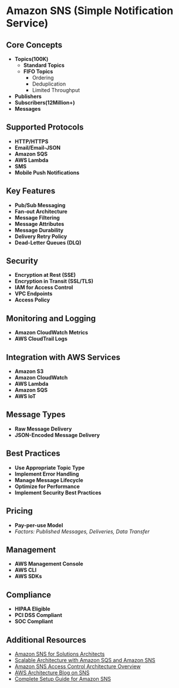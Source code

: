 # **Amazon SNS (Simple Notification Service)**

## **Core Concepts**
- **Topics(100K)**
  - **Standard Topics**
  - **FIFO Topics**
     - Ordering 
     - Deduplication
     - Limited Throughput
- **Publishers**
- **Subscribers(12Million+)**
- **Messages**

## **Supported Protocols**
- **HTTP/HTTPS**
- **Email/Email-JSON**
- **Amazon SQS**
- **AWS Lambda**
- **SMS**
- **Mobile Push Notifications**

## **Key Features**
- **Pub/Sub Messaging**
- **Fan-out Architecture**
- **Message Filtering**
- **Message Attributes**
- **Message Durability**
- **Delivery Retry Policy**
- **Dead-Letter Queues (DLQ)**

## **Security**
- **Encryption at Rest (SSE)**
- **Encryption in Transit (SSL/TLS)**
- **IAM for Access Control**
- **VPC Endpoints**
- **Access Policy**

## **Monitoring and Logging**
- **Amazon CloudWatch Metrics**
- **AWS CloudTrail Logs**

## **Integration with AWS Services**
- **Amazon S3**
- **Amazon CloudWatch**
- **AWS Lambda**
- **Amazon SQS**
- **AWS IoT**

## **Message Types**
- **Raw Message Delivery**
- **JSON-Encoded Message Delivery**

## **Best Practices**
- **Use Appropriate Topic Type**
- **Implement Error Handling**
- **Manage Message Lifecycle**
- **Optimize for Performance**
- **Implement Security Best Practices**

## **Pricing**
- **Pay-per-use Model**
- *Factors: Published Messages, Deliveries, Data Transfer*

## **Management**
- **AWS Management Console**
- **AWS CLI**
- **AWS SDKs**

## **Compliance**
- **HIPAA Eligible**
- **PCI DSS Compliant**
- **SOC Compliant**

## **Additional Resources**
- [Amazon SNS for Solutions Architects](https://kodaschool.com/blog/amazon-sns-for-solutions-architects)
- [Scalable Architecture with Amazon SQS and Amazon SNS](https://iwconnect.com/design-loosely-coupled-scalable-architecture-with-amazon-sqs-and-amazon-sns/)
- [Amazon SNS Access Control Architecture Overview](https://docs.aws.amazon.com/sns/latest/dg/sns-access-policy-language-architectural-overview.html)
- [AWS Architecture Blog on SNS](https://aws.amazon.com/blogs/architecture/category/messaging/amazon-simple-notification-service-sns/)
- [Complete Setup Guide for Amazon SNS](https://www.geeksforgeeks.org/simple-notification-service-sns-in-aws/)
